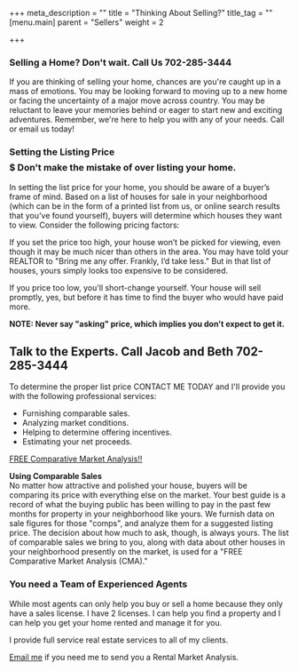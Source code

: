 +++
meta_description = ""
title = "Thinking About Selling?"
title_tag = ""
[menu.main]
parent = "Sellers"
weight = 2

+++
### Selling a Home? Don't wait. Call Us 702-285-3444

If you are thinking of selling your home, chances are you're caught up in a mass of emotions. You may be looking forward to moving up to a new home or facing the uncertainty of a major move across country. You may be reluctant to leave your memories behind or eager to start new and exciting adventures. Remember, we're here to help you with any of your needs. Call or email us today!

### Setting the Listing Price $$$$$ Don't make the mistake of over listing your home.

In setting the list price for your home, you should be aware of a buyer’s frame of mind. Based on a list of houses for sale in your neighborhood (which can be in the form of a printed list from us, or online search results that you’ve found yourself), buyers will determine which houses they want to view. Consider the following pricing factors:

If you set the price too high, your house won’t be picked for viewing, even though it may be much nicer than others in the area. You may have told your REALTOR to "Bring me any offer. Frankly, I’d take less." But in that list of houses, yours simply looks too expensive to be considered.

If you price too low, you'll short-change yourself. Your house will sell promptly, yes, but before it has time to find the buyer who would have paid more.

**NOTE: Never say "asking" price, which implies you don't expect to get it.**

## Talk to the Experts. Call Jacob and Beth 702-285-3444

To determine the proper list price CONTACT ME TODAY and I'll provide you with the following professional services:

* Furnishing comparable sales.
* Analyzing market conditions.
* Helping to determine offering incentives.
* Estimating your net proceeds.

[FREE Comparative Market Analysis!!](mailto:jacobmitro@gmail.com?subject=How%20much%20is%20my%20home%20worth?)

**Using Comparable Sales**  
No matter how attractive and polished your house, buyers will be comparing its price with everything else on the market. Your best guide is a record of what the buying public has been willing to pay in the past few months for property in your neighborhood like yours. We furnish data on sale figures for those "comps", and analyze them for a suggested listing price. The decision about how much to ask, though, is always yours. The list of comparable sales we bring to you, along with data about other houses in your neighborhood presently on the market, is used for a "FREE Comparative Market Analysis (CMA)."

### You need a Team of Experienced Agents

While most agents can only help you buy or sell a home because they only have a sales license. I have 2 licenses. I can help you find a property and I can help you get your home rented and manage it for you.

I provide full service real estate services to all of my clients.

[Email me](mailto:jacobmitro@gmail.com?subject=I%20need%20a%20Full%20Service%20agent) if you need me to send you a Rental Market Analysis.